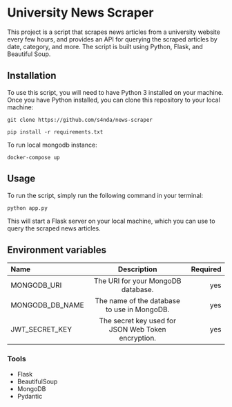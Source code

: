 # University News Scraper

This project is a script that scrapes news articles from a university website every few hours, and provides an API for querying the scraped articles by date, category, and more. The script is built using Python, Flask, and Beautiful Soup.

## Installation

To use this script, you will need to have Python 3 installed on your machine. Once you have Python installed, you can clone this repository to your local machine:

`git clone https://github.com/s4nda/news-scraper`

`pip install -r requirements.txt`

To run local mongodb instance:

`docker-compose up`

## Usage

To run the script, simply run the following command in your terminal:

`python app.py`

This will start a Flask server on your local machine, which you can use to query the scraped news articles.

## Environment variables

| Name            |                    Description                     | Required |
| :-------------- | :------------------------------------------------: | -------: |
| MONGODB_URI     |         The URI for your MongoDB database.         |      yes |
| MONGODB_DB_NAME |    The name of the database to use in MongoDB.     |      yes |
| JWT_SECRET_KEY  | The secret key used for JSON Web Token encryption. |      yes |

### Tools

- Flask
- BeautifulSoup
- MongoDB
- Pydantic
